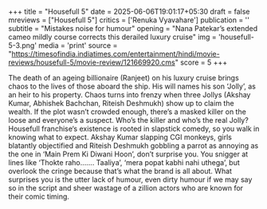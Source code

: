+++
title = "Housefull 5"
date = 2025-06-06T19:01:17+05:30
draft = false
mreviews = ["Housefull 5"]
critics = ['Renuka Vyavahare']
publication = ''
subtitle = "Mistakes noise for humour"
opening = "Nana Patekar’s extended cameo mildly course corrects this derailed luxury cruise"
img = 'housefull-5-3.png'
media = 'print'
source = "https://timesofindia.indiatimes.com/entertainment/hindi/movie-reviews/housefull-5/movie-review/121669920.cms"
score = 5
+++

The death of an ageing billionaire (Ranjeet) on his luxury cruise brings chaos to the lives of those aboard the ship. His will names his son ‘Jolly’, as an heir to his property. Chaos turns into frenzy when three Jollys (Akshay Kumar, Abhishek Bachchan, Riteish Deshmukh) show up to claim the wealth. If the plot wasn’t crowded enough, there’s a masked killer on the loose and everyone’s a suspect. Who’s the killer and who’s the real Jolly? Housefull franchise‘s existence is rooted in slapstick comedy, so you walk in knowing what to expect. Akshay Kumar slapping CGI monkeys, girls blatantly objectified and Riteish Deshmukh gobbling a parrot as annoying as the one in ‘Main Prem Ki Diwani Hoon’, don’t surprise you. You snigger at lines like ‘Thokte raho……. Taaliya’, ‘mera popat kabhi nahi uthega’, but overlook the cringe because that’s what the brand is all about. What surprises you is the utter lack of humour, even dirty humour if we may say so in the script and sheer wastage of a zillion actors who are known for their comic timing.
